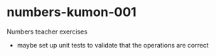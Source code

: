# numbers-kumon-001
Numbers teacher exercises

- maybe set up unit tests to validate that the operations are correct
